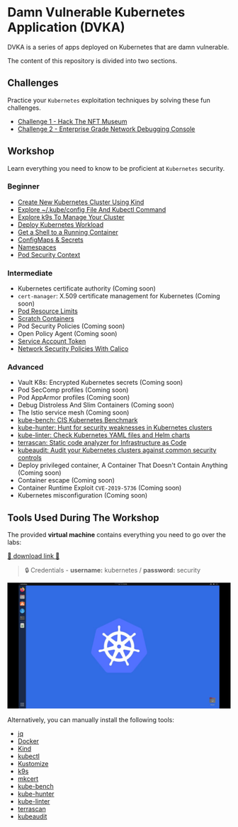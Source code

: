 # Damn Vulnerable Kubernetes Application (DVKA)

DVKA is a series of apps deployed on Kubernetes that are damn vulnerable.

The content of this repository is divided into two sections.

## Challenges

Practice your `Kubernetes` exploitation techniques by solving these fun challenges.

- [Challenge 1 - Hack The NFT Museum](./challenge-1/README.md)
- [Challenge 2 - Enterprise Grade Network Debugging Console](./challenge-2/README.md)

## Workshop

Learn everything you need to know to be proficient at `Kubernetes` security.

### Beginner

- [Create New Kubernetes Cluster Using Kind](./workshop/lab-1/README.md)
- [Explore ~/.kube/config File And Kubectl Command](./workshop/lab-2/README.md)
- [Explore k9s To Manage Your Cluster](./workshop/lab-3/README.md)
- [Deploy Kubernetes Workload](./workshop/lab-4/README.md)
- [Get a Shell to a Running Container](./workshop/lab-5/README.md)
- [ConfigMaps & Secrets](./workshop/lab-6/README.md)
- [Namespaces](./workshop/lab-7/README.md)
- [Pod Security Context](./workshop/lab-8/README.md)

### Intermediate

- Kubernetes certificate authority (Coming soon)
- `cert-manager`: X.509 certificate management for Kubernetes (Coming soon)
- [Pod Resource Limits](./workshop/lab-9/README.md)
- [Scratch Containers](./workshop/lab-10/README.md)
- Pod Security Policies (Coming soon)
- Open Policy Agent (Coming soon)
- [Service Account Token](./workshop/lab-11/README.md)
- [Network Security Policies With Calico](./workshop/lab-12/README.md)

### Advanced

- Vault K8s: Encrypted Kubernetes secrets (Coming soon)
- Pod SecComp profiles (Coming soon)
- Pod AppArmor profiles (Coming soon)
- Debug Distroless And Slim Containers (Coming soon)
- The Istio service mesh (Coming soon)
- [kube-bench: CIS Kubernetes Benchmark](./workshop/lab-13/README.md)
- [kube-hunter: Hunt for security weaknesses in Kubernetes clusters](./workshop/lab-14/README.md)
- [kube-linter: Check Kubernetes YAML files and Helm charts](./workshop/lab-15/README.md)
- [terrascan: Static code analyzer for Infrastructure as Code](./workshop/lab-16/README.md)
- [kubeaudit: Audit your Kubernetes clusters against common security controls](./workshop/lab-17/README.md)
- Deploy privileged container, A Container That Doesn't Contain Anything (Coming soon)
- Container escape (Coming soon)
- Container Runtime Exploit `CVE-2019-5736` (Coming soon)
- Kubernetes misconfiguration (Coming soon)

## Tools Used During The Workshop

The provided **virtual machine** contains everything you need to go over the labs:

[🚀 download link 🔗](https://drive.google.com/file/d/12IX4xGvfqgZLrtutimWqQdxpJRRzDPto/view)

> 🔒 Credentials - **username:** kubernetes / **password:** security

![virtual machine](./workshop/images/virtual-machine.jpeg)

Alternatively, you can manually install the following tools:

- [jq](https://jqlang.github.io/jq/)
- [Docker](https://docs.docker.com/engine/install/)
- [Kind](https://kind.sigs.k8s.io/docs/user/quick-start/#installation)
- [kubectl](https://kubernetes.io/docs/tasks/tools/#kubectl)
- [Kustomize](https://kustomize.io/)
- [k9s](https://k9scli.io/topics/install/)
- [mkcert](https://github.com/FiloSottile/mkcert)
- [kube-bench](https://raw.githubusercontent.com/aquasecurity/kube-bench/main/job.yaml)
- [kube-hunter](https://github.com/aquasecurity/kube-hunter)
- [kube-linter](https://github.com/stackrox/kube-linter/releases/download/v0.6.5/kube-linter-linux.tar.gz)
- [terrascan](https://github.com/tenable/terrascan/releases/download/v1.18.3/terrascan_1.18.3_Linux_x86_64.tar.gz)
- [kubeaudit](https://github.com/Shopify/kubeaudit/releases/download/v0.22.0/kubeaudit_0.22.0_linux_amd64.tar.gz)
